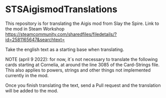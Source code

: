 # STSAigismodTranslations
This repository is for translating the Aigis mod from Slay the Spire. Link to the mod in Steam Workshop https://steamcommunity.com/sharedfiles/filedetails/?id=2581165647&searchtext=

Take the english text as a starting base when translating.

NOTE (april 9 2022): for now, it´s not necessary to translate the following cards starting at Cornelia, at around the line 3085 of the Card-Strings file.
                     This also applies to powers, strings and other things not implemented currently in the mod.

Once you finish translating the text, send a Pull request and the translation will be added to the mod.
